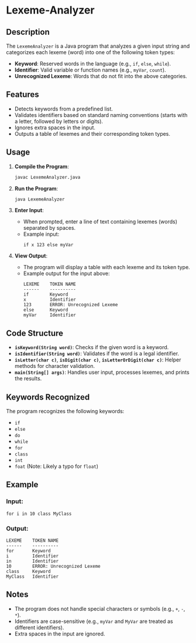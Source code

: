 # Lexeme-Analyzer

## Description
The `LexemeAnalyzer` is a Java program that analyzes a given input string and categorizes each lexeme (word) into one of the following token types:
- **Keyword**: Reserved words in the language (e.g., `if`, `else`, `while`).
- **Identifier**: Valid variable or function names (e.g., `myVar`, `count`).
- **Unrecognized Lexeme**: Words that do not fit into the above categories.

## Features
- Detects keywords from a predefined list.
- Validates identifiers based on standard naming conventions (starts with a letter, followed by letters or digits).
- Ignores extra spaces in the input.
- Outputs a table of lexemes and their corresponding token types.

## Usage
1. **Compile the Program**:
   ```bash
   javac LexemeAnalyzer.java
   ```

2. **Run the Program**:
   ```bash
   java LexemeAnalyzer
   ```

3. **Enter Input**:
   - When prompted, enter a line of text containing lexemes (words) separated by spaces.
   - Example input:
     ```
     if x 123 else myVar
     ```

4. **View Output**:
   - The program will display a table with each lexeme and its token type.
   - Example output for the input above:
     ```
     LEXEME    TOKEN NAME
     ------    ----------
     if        Keyword
     x         Identifier
     123       ERROR: Unrecognized Lexeme
     else      Keyword
     myVar     Identifier
     ```

## Code Structure
- **`isKeyword(String word)`**: Checks if the given word is a keyword.
- **`isIdentifier(String word)`**: Validates if the word is a legal identifier.
- **`isLetter(char c)`**, **`isDigit(char c)`**, **`isLetterOrDigit(char c)`**: Helper methods for character validation.
- **`main(String[] args)`**: Handles user input, processes lexemes, and prints the results.

## Keywords Recognized
The program recognizes the following keywords:
- `if`
- `else`
- `do`
- `while`
- `for`
- `class`
- `int`
- `foat` (Note: Likely a typo for `float`)

## Example
### Input:
```
for i in 10 class MyClass
```

### Output:
```
LEXEME    TOKEN NAME
------    ----------
for       Keyword
i         Identifier
in        Identifier
10        ERROR: Unrecognized Lexeme
class     Keyword
MyClass   Identifier
```

## Notes
- The program does not handle special characters or symbols (e.g., `+`, `-`, `*`).
- Identifiers are case-sensitive (e.g., `myVar` and `MyVar` are treated as different identifiers).
- Extra spaces in the input are ignored.

